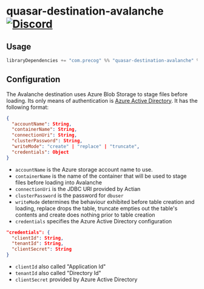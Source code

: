 # quasar-destination-avalanche [![Discord](https://img.shields.io/discord/373302030460125185.svg?logo=discord)](https://discord.gg/QNjwCg6)

## Usage

```sbt
libraryDependencies += "com.precog" %% "quasar-destination-avalanche" % <version>
```

## Configuration

The Avalanche destination uses Azure Blob Storage to stage files
before loading. Its only means of authentication is [Azure Active
Directory](https://azure.microsoft.com/en-us/services/active-directory/). It
has the following format:

```json
{
  "accountName": String,
  "containerName": String,
  "connectionUri": String,
  "clusterPassword": String,
  "writeMode": "create" | "replace" | "truncate",
  "credentials": Object
}
```


- `accountName` is the Azure storage account name to use.
- `containerName` is the name of the container that will be used to
  stage files before loading into Avalanche
- `connectionUri` is the JDBC URI provided by Actian
- `clusterPassword` is the password for `dbuser`
- `writeMode` determines the behaviour exhibited before table creation and loading, replace drops the table, truncate empties out the table's contents and create does nothing prior to table creation
- `credentials` specifies the Azure Active Directory configuration

```json
"credentials": {
  "clientId": String,
  "tenantId": String,
  "clientSecret": String
}
```

- `clientId` also called "Application Id"
- `tenantId` also called "Directory Id"
- `clientSecret` provided by Azure Active Directory

